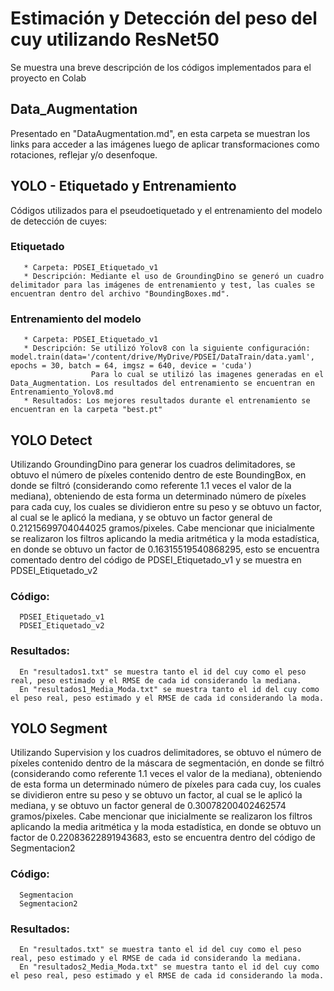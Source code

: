 # Estimación y Detección del peso del cuy utilizando ResNet50

Se muestra una breve descripción de los códigos implementados para el proyecto en Colab

## Data_Augmentation   
   Presentado en "DataAugmentation.md", en esta carpeta se muestran los links para acceder a las imágenes luego de aplicar transformaciones como rotaciones, reflejar y/o desenfoque.
   
## YOLO - Etiquetado y Entrenamiento   
   Códigos utilizados para el pseudoetiquetado y el entrenamiento del modelo de detección de cuyes:

   ### Etiquetado
       * Carpeta: PDSEI_Etiquetado_v1
       * Descripción: Mediante el uso de GroundingDino se generó un cuadro delimitador para las imágenes de entrenamiento y test, las cuales se encuentran dentro del archivo "BoundingBoxes.md".
       
   ### Entrenamiento del modelo
       * Carpeta: PDSEI_Etiquetado_v1 
       * Descripción: Se utilizó Yolov8 con la siguiente configuración: model.train(data='/content/drive/MyDrive/PDSEI/DataTrain/data.yaml', epochs = 30, batch = 64, imgsz = 640, device = 'cuda')
                      Para lo cual se utilizó las imagenes generadas en el Data_Augmentation. Los resultados del entrenamiento se encuentran en Entrenamiento_Yolov8.md
       * Resultados: Los mejores resultados durante el entrenamiento se encuentran en la carpeta "best.pt"
## YOLO Detect
  Utilizando GroundingDino para generar los cuadros delimitadores, se obtuvo el número de píxeles contenido dentro de este BoundingBox, en donde se filtró (considerando como referente 1.1 veces el valor de la mediana), obteniendo de esta forma un determinado número de píxeles para cada cuy, los cuales se dividieron entre su peso y se obtuvo un factor, al cual se le aplicó la mediana, y se obtuvo un factor general de 0.21215699704044025 gramos/pixeles.
  Cabe mencionar que inicialmente se realizaron los filtros aplicando la media aritmética y la moda estadística, en donde se obtuvo un factor de 0.16315519540868295, esto se encuentra comentado dentro del código de PDSEI_Etiquetado_v1 y se muestra en PDSEI_Etiquetado_v2
  ### Código:
      PDSEI_Etiquetado_v1
      PDSEI_Etiquetado_v2
  ### Resultados:
      En "resultados1.txt" se muestra tanto el id del cuy como el peso real, peso estimado y el RMSE de cada id considerando la mediana.
      En "resultados1_Media_Moda.txt" se muestra tanto el id del cuy como el peso real, peso estimado y el RMSE de cada id considerando la moda.
  ## YOLO Segment
  Utilizando Supervision y los cuadros delimitadores, se obtuvo el número de píxeles contenido dentro de la máscara de segmentación, en donde se filtró (considerando como referente 1.1 veces el valor de la mediana), obteniendo de esta forma un determinado número de píxeles para cada cuy, los cuales se dividieron entre su peso y se obtuvo un factor, al cual se le aplicó la mediana, y se obtuvo un factor general de 0.30078200402462574 gramos/pixeles.
  Cabe mencionar que inicialmente se realizaron los filtros aplicando la media aritmética y la moda estadística, en donde se obtuvo un factor de 0.22083622891943683, esto se encuentra dentro del código de Segmentacion2
  ### Código:
      Segmentacion
      Segmentacion2
  ### Resultados:
      En "resultados.txt" se muestra tanto el id del cuy como el peso real, peso estimado y el RMSE de cada id considerando la mediana.
      En "resultados2_Media_Moda.txt" se muestra tanto el id del cuy como el peso real, peso estimado y el RMSE de cada id considerando la moda.
